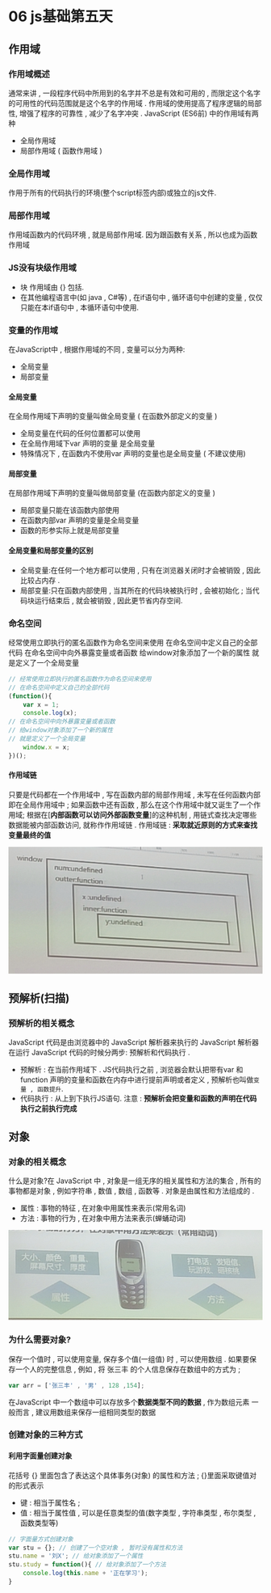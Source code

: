 # 06 js基础第五天
## 作用域
### 作用域概述
通常来讲 , 一段程序代码中所用到的名字并不总是有效和可用的 , 而限定这个名字的可用性的代码范围就是这个名字的作用域 . 作用域的使用提高了程序逻辑的局部性, 增强了程序的可靠性 , 减少了名字冲突 . 
JavaScript (ES6前) 中的作用域有两种
- 全局作用域 
- 局部作用域 ( 函数作用域 )
### 全局作用域
作用于所有的代码执行的环境(整个script标签内部)或独立的js文件.
### 局部作用域
作用域函数内的代码环境 , 就是局部作用域.
因为跟函数有关系 , 所以也成为函数作用域
### JS没有块级作用域
- 块 作用域由 {} 包括.
- 在其他编程语言中(如 java , C#等) , 在if语句中 , 循环语句中创建的变量 , 仅仅只能在本if语句中 , 本循环语句中使用.
### 变量的作用域
在JavaScript中 , 根据作用域的不同 , 变量可以分为两种:
- 全局变量
- 局部变量
#### 全局变量
在全局作用域下声明的变量叫做全局变量 ( 在函数外部定义的变量 )
- 全局变量在代码的任何位置都可以使用
- 在全局作用域下var 声明的变量 是全局变量 
- 特殊情况下 , 在函数内不使用var 声明的变量也是全局变量 ( 不建议使用)
#### 局部变量
在局部作用域下声明的变量叫做局部变量 (在函数内部定义的变量 )
- 局部变量只能在该函数内部使用
- 在函数内部var 声明的变量是全局变量
- 函数的形参实际上就是局部变量
#### 全局变量和局部变量的区别
- 全局变量:在任何一个地方都可以使用 , 只有在浏览器关闭时才会被销毁 , 因此比较占内存 . 
- 局部变量:只在函数内部使用 , 当其所在的代码块被执行时 , 会被初始化 ; 当代码块运行结束后 , 就会被销毁 , 因此更节省内存空间.
### 命名空间
经常使用立即执行的匿名函数作为命名空间来使用
在命名空间中定义自己的全部代码
在命名空间中向外暴露变量或者函数
给window对象添加了一个新的属性
就是定义了一个全局变量
``` js
// 经常使用立即执行的匿名函数作为命名空间来使用
// 在命名空间中定义自己的全部代码
(function(){
    var x = 1;
    console.log(x);
// 在命名空间中向外暴露变量或者函数
// 给window对象添加了一个新的属性
// 就是定义了一个全局变量
    window.x = x;
})();
```
#### 作用域链
只要是代码都在一个作用域中 , 写在函数内部的局部作用域 , 未写在任何函数内部即在全局作用域中 ; 如果函数中还有函数 , 那么在这个作用域中就又诞生了一个作用域; 根据在[**内部函数可以访问外部函数变量**]的这种机制 , 用链式查找决定哪些数据能被内部函数访问, 就称作作用域链 . 
作用域链 : **采取就近原则的方式来查找变量最终的值**

![](../img/%E4%BD%9C%E7%94%A8%E5%9F%9F%E9%93%BE.png)

## 预解析(扫描)
### 预解析的相关概念
JavaScript 代码是由浏览器中的 JavaScript 解析器来执行的
JavaScript 解析器在运行 JavaScript 代码的时候分两步:
预解析和代码执行 .
- 预解析 : 在当前作用域下 . JS代码执行之前 , 浏览器会默认把带有var 和 function 声明的变量和函数在内存中进行提前声明或者定义 , 预解析也叫做`变量 , 函数提升`.
- 代码执行 : 从上到下执行JS语句.
注意 : **预解析会把变量和函数的声明在代码执行之前执行完成**

## 对象
### 对象的相关概念
什么是对象?在 JavaScript 中 , 对象是一组无序的相关属性和方法的集合 , 所有的事物都是对象 , 例如字符串 , 数值 , 数组 , 函数等 . 
对象是由属性和方法组成的 . 
- 属性 : 事物的特征 , 在对象中用属性来表示(常用名词)
- 方法 : 事物的行为 , 在对象中用方法来表示(蝉蛹动词)

![](../img/%E8%AF%BA%E5%9F%BA%E4%BA%9A.png)

### 为什么需要对象?
保存一个值时 , 可以使用变量, 保存多个值(一组值) 时 , 可以使用数组 . 
如果要保存一个人的完整信息 , 
例如 , 将 张三丰 的个人信息保存在数组中的方式为 ;
```js
var arr = ['张三丰' , '男' , 128 ,154];
```
在JavaScript 中一个数组中可以存放多个**数据类型不同的数据** , 作为数组元素
一般而言 , 建议用数组来保存一组相同类型的数据

### 创建对象的三种方式
#### 利用字面量创建对象
花括号 {} 里面包含了表达这个具体事务(对象) 的属性和方法 ; {}里面采取键值对的形式表示
- 键 : 相当于属性名 ;
- 值 : 相当于属性值 , 可以是任意类型的值(数字类型 , 字符串类型 , 布尔类型 , 函数类型等)
```js
// 字面量方式创建对象
var stu = {}; // 创建了一个空对象 , 暂时没有属性和方法
stu.name = '刘X'; // 给对象添加了一个属性
stu.study = function(){ // 给对象添加了一个方法
    console.log(this.name + '正在学习');
}
```
